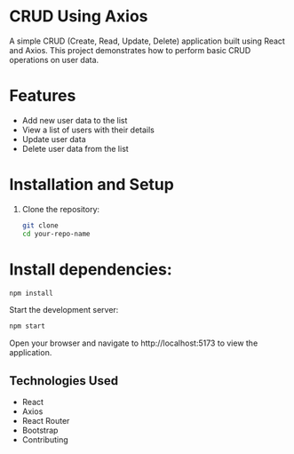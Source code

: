 # CRUD Using Axios

A simple CRUD (Create, Read, Update, Delete) application built using React and Axios. This project demonstrates how to perform basic CRUD operations on user data.

# Features

- Add new user data to the list
- View a list of users with their details
- Update user data
- Delete user data from the list

# Installation and Setup

1. Clone the repository:

   ```bash
   git clone
   cd your-repo-name
   ```

# Install dependencies:

```bash
npm install
```

Start the development server:

```bash
npm start
```

Open your browser and navigate to http://localhost:5173 to view the application.

## Technologies Used

- React
- Axios
- React Router
- Bootstrap
- Contributing
